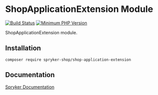 # ShopApplicationExtension Module
[![Build Status](https://travis-ci.org/spryker-shop/shop-application-extension.svg)](https://travis-ci.org/spryker-shop/shop-application-extension)
[![Minimum PHP Version](https://img.shields.io/badge/php-%3E%3D%207.2-8892BF.svg)](https://php.net/)

ShopApplicationExtension module.

## Installation

```
composer require spryker-shop/shop-application-extension
```

## Documentation

[Spryker Documentation](https://academy.spryker.com)
